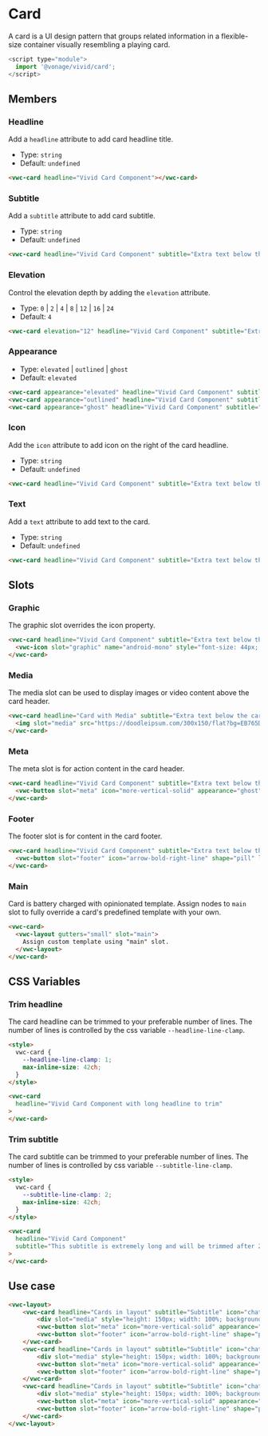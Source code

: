 # Card

A card is a UI design pattern that groups related information in a flexible-size container visually resembling a playing card.

```js
<script type="module">
  import '@vonage/vivid/card';
</script>
```

## Members

### Headline

Add a `headline` attribute to add card headline title.

- Type: `string`
- Default: `undefined`

```html preview
<vwc-card headline="Vivid Card Component"></vwc-card>
```

### Subtitle

Add a `subtitle` attribute to add card subtitle.

- Type: `string`
- Default: `undefined`

```html preview
<vwc-card headline="Vivid Card Component" subtitle="Extra text below the card headline"></vwc-card>
```

### Elevation

Control the elevation depth by adding the `elevation` attribute.

- Type: `0` | `2` | `4` | `8` | `12` | `16` | `24`
- Default: `4`

```html preview
<vwc-card elevation="12" headline="Vivid Card Component" subtitle="Extra text below the card headline"></vwc-card>
```

### Appearance



- Type: `elevated` | `outlined` | `ghost`
- Default: `elevated`

```html preview
<vwc-card appearance="elevated" headline="Vivid Card Component" subtitle="Extra text below the card headline"></vwc-card>
<vwc-card appearance="outlined" headline="Vivid Card Component" subtitle="Extra text below the card headline"></vwc-card>
<vwc-card appearance="ghost" headline="Vivid Card Component" subtitle="Extra text below the card headline"></vwc-card>
```


### Icon

Add the `icon` attribute to add icon on the right of the card headline.

- Type: `string`
- Default: `undefined`

```html preview
<vwc-card headline="Vivid Card Component" subtitle="Extra text below the card headline" icon="chat-line"></vwc-card>
```

### Text

Add a `text` attribute to add text to the card.

- Type: `string`
- Default: `undefined`

```html preview
<vwc-card headline="Vivid Card Component" subtitle="Extra text below the card headline" text="The card can contain multiple lines of text."></vwc-card>
```

## Slots

### Graphic

The graphic slot overrides the icon property.

```html preview
<vwc-card headline="Vivid Card Component" subtitle="Extra text below the card headline">
  <vwc-icon slot="graphic" name="android-mono" style="font-size: 44px; color: #A4C439" ></vwc-icon>
</vwc-card>
```

### Media

The media slot can be used to display images or video content above the card header.

```html preview
<vwc-card headline="Card with Media" subtitle="Extra text below the card headline" style="max-inline-size: 300px">
  <img slot="media" src="https://doodleipsum.com/300x150/flat?bg=EB765D&amp;i=7d5ed3bc0c215d1359b2a63d03cf1540" alt="Sitting on Floor"style="width: 100%; height: 150px; object-fit: cover;"/>
</vwc-card>
```

### Meta

The meta slot is for action content in the card header.

```html preview
<vwc-card headline="Vivid Card Component" subtitle="Extra text below the card headline">
  <vwc-button slot="meta" icon="more-vertical-solid" appearance="ghost"></vwc-button>
</vwc-card>
```

### Footer

The footer slot is for content in the card footer.

```html preview
<vwc-card headline="Vivid Card Component" subtitle="Extra text below the card headline">
  <vwc-button slot="footer" icon="arrow-bold-right-line" shape="pill" label="Action" appearance="outlined"></vwc-button>
</vwc-card>
```

### Main

Card is battery charged with opinionated template.
Assign nodes to `main` slot to fully override a card's predefined template with your own.

```html preview
<vwc-card>
  <vwc-layout gutters="small" slot="main">
    Assign custom template using "main" slot.
  </vwc-layout>
</vwc-card>
```

## CSS Variables

### Trim headline

The card headline can be trimmed to your preferable number of lines.
The number of lines is controlled by the css variable `--headline-line-clamp`.

```html preview
<style>
  vwc-card {
    --headline-line-clamp: 1;
    max-inline-size: 42ch;
  }
</style>

<vwc-card
  headline="Vivid Card Component with long headline to trim"
>
</vwc-card>
```

### Trim subtitle

The card subtitle can be trimmed to your preferable number of lines.
The number of lines is controlled by css variable `--subtitle-line-clamp`.

```html preview
<style>
  vwc-card {
    --subtitle-line-clamp: 2;
    max-inline-size: 42ch;
  }
</style>

<vwc-card
  headline="Vivid Card Component"
  subtitle="This subtitle is extremely long and will be trimmed after 2 lines. This way you can control the size of the card."
>
</vwc-card>
```

## Use case
```html preview
<vwc-layout>
	<vwc-card headline="Cards in layout" subtitle="Subtitle" icon="chat-line" text="Here is the card's text.">
		<div slot="media" style="height: 150px; width: 100%; background-color: rebeccapurple;"></div>
		<vwc-button slot="meta" icon="more-vertical-solid" appearance="ghost"></vwc-button>
		<vwc-button slot="footer" icon="arrow-bold-right-line" shape="pill" label="Action" appearance="outlined"></vwc-button>
	</vwc-card>
	<vwc-card headline="Cards in layout" subtitle="Subtitle" icon="chat-line" text="Here is the card's text.">
		<div slot="media" style="height: 150px; width: 100%; background-color: rebeccapurple;"></div>
		<vwc-button slot="meta" icon="more-vertical-solid" appearance="ghost"></vwc-button>
		<vwc-button slot="footer" icon="arrow-bold-right-line" shape="pill" label="Action" appearance="outlined"></vwc-button>
	</vwc-card>
	<vwc-card headline="Cards in layout" subtitle="Subtitle" icon="chat-line" text="Here is the card's text.">
		<div slot="media" style="height: 150px; width: 100%; background-color: rebeccapurple;"></div>
		<vwc-button slot="meta" icon="more-vertical-solid" appearance="ghost"></vwc-button>
		<vwc-button slot="footer" icon="arrow-bold-right-line" shape="pill" label="Action" appearance="outlined"></vwc-button>
	</vwc-card>
</vwc-layout>
```
